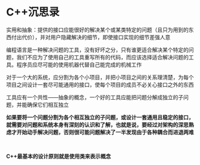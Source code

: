 # C++沉思录

实用和抽象：提供的接口应能很好的解决某个或某类特定的问题（且只为用到的东西付出代价），并对用户隐藏解决的细节，即使接口实现的细节差强人意

编程语言是一种解决问题的工具，没有好坏之分，只有谁更适合解决某个特定的问题，我们不应为了使用自己的工具重写所有的代码，而应该选择适合解决问题的工具。程序员应尽可能的使用机器代替自己能完成的机械工作

对于一个大的系统，应分割为各个小项目，并把小项目之间的关系理清楚，为每个项目之间设计一套尽可能通用的接口，使每个项目的成员不必关心接口之外的东西

工具应有一个共性——抽象的概念，一个好的工具应能把问题分解成独立的子问题，并能确保它们相互独立

**如果要将一个问题分割为各个相互独立的子问题，或设计一套通用且稳定的接口，就需要对问题和系统本身有深刻的认识和了解，也就是说，要经过对架构的深思熟虑才开始动手解决问题，否则很可能问题解决了一半发现由于各种耦合而进退两难**

‍

**C++最基本的设计原则就是使用类来表示概念**
